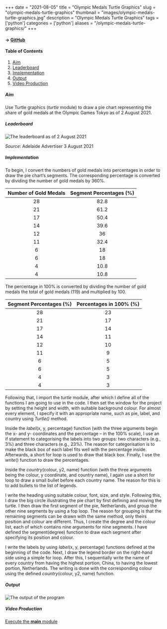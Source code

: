 +++
date = "2021-08-05"
title = "Olympic Medals Turtle Graphics"
slug = "olympic-medals-turtle-graphics"
thumbnail = "images/olympic-medals-turtle-graphics.jpg"
description = "Olympic Medals Turtle Graphics"
tags = ['python']
categories = ['python']
aliases = "/olympic-medals-turtle-graphics/"
+++

#### → [GitHub](https://github.com/tanducmai/olympic-medals-turtle-graphics)

#### Table of Contents

1. [Aim](#aim)
1. [Leaderboard](#leaderboard)
1. [Implementation](#implementation)
1. [Output](#output)
1. [Video Production](https://raw.githubusercontent.com/tanducmai/olympic-medals-turtle-graphics/main/assets/video_production.mp4)

##### Aim

Use Turtle graphics (*turtle* module) to draw a pie chart representing the share
of gold medals at the Olympic Games Tokyo as of 2 August 2021.

##### Leaderboard

![The leaderboard as of 2 August 2021](/images/olympic-medals-turtle-graphics/leaderboard.png)

*Source*: Adelaide Advertiser 3 August 2021

##### Implementation

To begin, I convert the numbers of gold medals into percentages in order to draw
the pie chart’s segments. The corresponding percentage is converted by dividing
the number of gold medals by 360%.

| Number of Gold Medals | Segment Percentages (%) |
| :---:                 | :---:                   |
| 28                    | 82.8                    |
| 21                    | 61.2                    |
| 17                    | 50.4                    |
| 14                    | 39.6                    |
| 12                    | 36                      |
| 11                    | 32.4                    |
| 6                     | 18                      |
| 6                     | 18                      |
| 4                     | 10.8                    |
| 4                     | 10.8                    |

The percentage in 100% is converted by dividing the number of gold medals the
total of gold medals (119) and multiplied by 100.

| Segment Percentages (%) | Percentages in 100% (%) |
| :---:                   | :---:                   |
| 28                      | 23                      |
| 21                      | 17                      |
| 17                      | 14                      |
| 14                      | 11                      |
| 12                      | 10                      |
| 11                      | 9                       |
| 6                       | 5                       |
| 6                       | 5                       |
| 4                       | 3                       |
| 4                       | 3                       |

Following that, I import the *turtle* module, after which I define all of the
functions I am going to use in the code. I then set the window for the project
by setting the height and width, with suitable background colour. For almost
every element, I specify it with an appropriate name, such as pie, label, and
country using *Turtle()* method.

Inside the *label*(x, y, percentage) function (with the three arguments begin the
x- and y- coordinates and the percentage – in the 100% scale), I use an if
statement to categorising the labels into two groups: two characters (e.g., 3%)
and three characters (e.g., 23%). The reason for categorisation is to make the
black box of each label fits well with the percentage inside. Afterwards, a
short for loop is used to draw that black box. Finally, I use the *write*()
function to draw the percentages.

Inside the *country*(colour, y2, name) function (with the three arguments being
the colour, y coordinate, and country name), I again use a short for loop to
draw a small bullet before each country name. The reason for this is to add
bullets to the list of legends.

I write the heading using suitable colour, font, size, and style. Following
this, I draw the big circle illustrating the pie chart by first defining and
moving the turtle. I then draw the first segment of the pie, Netherlands, and
group the other nine segments by using a fop loop. The reason for grouping is
that the remaining segments can be drawn with the same method, only theirs
position and colour are different. Thus, I create the degree and the colour
list, each of which contains nine arguments for nine segments. I have defined
the segment(degree) function to draw each segment after specifying its position
and colour.

I write the labels by using *label*(x, y, percentage) functions defined at the
beginning of the code. Next, I draw the legend border on the right-hand side
using a simple for loop. After this, I sequentially write the name of every
country from having the highest portion, China, to having the lowest portion,
Netherlands. The writing is done with the corresponding colour using the defined
*country*(colour, y2, name) function.

##### Output

![The output of the program](/images/olympic-medals-turtle-graphics/output.jpg)

##### Video Production

[Execute the **main**
module](https://raw.githubusercontent.com/tanducmai/olympic-medals-turtle-graphics/main/assets/video_production.mp4)
